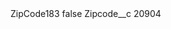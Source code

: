 <?xml version="1.0" encoding="UTF-8"?>
<CustomMetadata xmlns="http://soap.sforce.com/2006/04/metadata" xmlns:xsi="http://www.w3.org/2001/XMLSchema-instance" xmlns:xsd="http://www.w3.org/2001/XMLSchema">
    <label>ZipCode183</label>
    <protected>false</protected>
    <values>
        <field>Zipcode__c</field>
        <value xsi:type="xsd:string">20904</value>
    </values>
</CustomMetadata>
